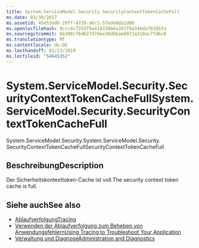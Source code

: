 ```yaml
---
title: System.ServiceModel.Security.SecurityContextTokenCacheFull
ms.date: 03/30/2017
ms.assetid: 45e53edb-29ff-4729-a6c1-57ede0da1d00
ms.openlocfilehash: 9ccc4c7253f9a418339b6a391f9a34bda70385fa
ms.sourcegitcommit: 6b308cf6d627d78ee36dbbae8972a310ac7fd6c8
ms.translationtype: MT
ms.contentlocale: de-DE
ms.lasthandoff: 01/23/2019
ms.locfileid: "54645352"
---
```

# <a name="systemservicemodelsecuritysecuritycontexttokencachefull"></a><span data-ttu-id="ea1de-102">System.ServiceModel.Security.SecurityContextTokenCacheFull</span><span class="sxs-lookup"><span data-stu-id="ea1de-102">System.ServiceModel.Security.SecurityContextTokenCacheFull</span></span>
<span data-ttu-id="ea1de-103">System.ServiceModel.Security.</span><span class="sxs-lookup"><span data-stu-id="ea1de-103">System.ServiceModel.Security.</span></span> <span data-ttu-id="ea1de-104">SecurityContextTokenCacheFull</span><span class="sxs-lookup"><span data-stu-id="ea1de-104">SecurityContextTokenCacheFull</span></span>  
  
## <a name="description"></a><span data-ttu-id="ea1de-105">Beschreibung</span><span class="sxs-lookup"><span data-stu-id="ea1de-105">Description</span></span>  
 <span data-ttu-id="ea1de-106">Der Sicherheitskontexttoken-Cache ist voll.</span><span class="sxs-lookup"><span data-stu-id="ea1de-106">The security context token cache is full.</span></span>  
  
## <a name="see-also"></a><span data-ttu-id="ea1de-107">Siehe auch</span><span class="sxs-lookup"><span data-stu-id="ea1de-107">See also</span></span>
- [<span data-ttu-id="ea1de-108">Ablaufverfolgung</span><span class="sxs-lookup"><span data-stu-id="ea1de-108">Tracing</span></span>](../../../../../docs/framework/wcf/diagnostics/tracing/index.md)
- [<span data-ttu-id="ea1de-109">Verwenden der Ablaufverfolgung zum Beheben von Anwendungsfehlern</span><span class="sxs-lookup"><span data-stu-id="ea1de-109">Using Tracing to Troubleshoot Your Application</span></span>](../../../../../docs/framework/wcf/diagnostics/tracing/using-tracing-to-troubleshoot-your-application.md)
- [<span data-ttu-id="ea1de-110">Verwaltung und Diagnose</span><span class="sxs-lookup"><span data-stu-id="ea1de-110">Administration and Diagnostics</span></span>](../../../../../docs/framework/wcf/diagnostics/index.md)

